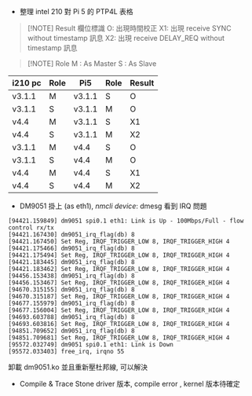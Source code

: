 + 整理 intel 210 對 Pi 5 的 PTP4L 表格

> [!NOTE] Result 欄位標識
> O: 出現時間校正
> X1: 出現 receive SYNC without timestamp 訊息
> X2: 出現 receive DELAY_REQ without timestamp 訊息

> [!NOTE] Role
> M : As Master
> S : As Slave

| i210 pc | Role | Pi5    | Role | Result |
| ------- | ---- | ------ | ---- | ------ |
| v3.1.1  | M    | v3.1.1 | S    | O      |
| v3.1.1  | S    | v3.1.1 | M    | O      |
| v4.4    | M    | v3.1.1 | S    | X1     |
| v4.4    | S    | v3.1.1 | M    | X2     |
| v3.1.1  | M    | v4.4   | S    | O      |
| v3.1.1  | S    | v4.4   | M    | O      |
| v4.4    | M    | v4.4   | S    | X1     |
| v4.4    | S    | v4.4   | M    | X2     |

+ DM9051 掛上 (as eth1),  *nmcli device*:
dmesg 看到 IRQ 問題
```
[94421.159849] dm9051 spi0.1 eth1: Link is Up - 100Mbps/Full - flow control rx/tx
[94421.167430] dm9051_irq_flag(db) 8
[94421.167450] Set Reg, IRQF_TRIGGER_LOW 8, IRQF_TRIGGER_HIGH 4
[94421.175466] dm9051_irq_flag(db) 8
[94421.175494] Set Reg, IRQF_TRIGGER_LOW 8, IRQF_TRIGGER_HIGH 4
[94421.183445] dm9051_irq_flag(db) 8
[94421.183462] Set Reg, IRQF_TRIGGER_LOW 8, IRQF_TRIGGER_HIGH 4
[94456.153438] dm9051_irq_flag(db) 8
[94456.153467] Set Reg, IRQF_TRIGGER_LOW 8, IRQF_TRIGGER_HIGH 4
[94670.315155] dm9051_irq_flag(db) 8
[94670.315187] Set Reg, IRQF_TRIGGER_LOW 8, IRQF_TRIGGER_HIGH 4
[94677.155979] dm9051_irq_flag(db) 8
[94677.156004] Set Reg, IRQF_TRIGGER_LOW 8, IRQF_TRIGGER_HIGH 4
[94693.603788] dm9051_irq_flag(db) 8
[94693.603816] Set Reg, IRQF_TRIGGER_LOW 8, IRQF_TRIGGER_HIGH 4
[94851.709652] dm9051_irq_flag(db) 8
[94851.709681] Set Reg, IRQF_TRIGGER_LOW 8, IRQF_TRIGGER_HIGH 4
[95572.032749] dm9051 spi0.1 eth1: Link is Down
[95572.033403] free_irq, irqno 55
```

卸載 dm9051.ko 並且重新壓杜邦線, 可以解決

+ Compile & Trace Stone driver 版本, compile error , kernel 版本待確定
